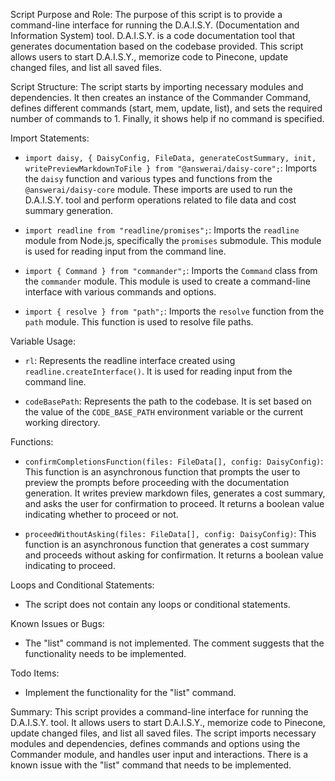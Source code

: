 Script Purpose and Role:
The purpose of this script is to provide a command-line interface for running the D.A.I.S.Y. (Documentation and Information System) tool. D.A.I.S.Y. is a code documentation tool that generates documentation based on the codebase provided. This script allows users to start D.A.I.S.Y., memorize code to Pinecone, update changed files, and list all saved files.

Script Structure:
The script starts by importing necessary modules and dependencies. It then creates an instance of the Commander Command, defines different commands (start, mem, update, list), and sets the required number of commands to 1. Finally, it shows help if no command is specified.

Import Statements:
- `import daisy, { DaisyConfig, FileData, generateCostSummary, init, writePreviewMarkdownToFile } from "@answerai/daisy-core";`: Imports the `daisy` function and various types and functions from the `@answerai/daisy-core` module. These imports are used to run the D.A.I.S.Y. tool and perform operations related to file data and cost summary generation.

- `import readline from "readline/promises";`: Imports the `readline` module from Node.js, specifically the `promises` submodule. This module is used for reading input from the command line.

- `import { Command } from "commander";`: Imports the `Command` class from the `commander` module. This module is used to create a command-line interface with various commands and options.

- `import { resolve } from "path";`: Imports the `resolve` function from the `path` module. This function is used to resolve file paths.

Variable Usage:
- `rl`: Represents the readline interface created using `readline.createInterface()`. It is used for reading input from the command line.

- `codeBasePath`: Represents the path to the codebase. It is set based on the value of the `CODE_BASE_PATH` environment variable or the current working directory.

Functions:
- `confirmCompletionsFunction(files: FileData[], config: DaisyConfig)`: This function is an asynchronous function that prompts the user to preview the prompts before proceeding with the documentation generation. It writes preview markdown files, generates a cost summary, and asks the user for confirmation to proceed. It returns a boolean value indicating whether to proceed or not.

- `proceedWithoutAsking(files: FileData[], config: DaisyConfig)`: This function is an asynchronous function that generates a cost summary and proceeds without asking for confirmation. It returns a boolean value indicating to proceed.

Loops and Conditional Statements:
- The script does not contain any loops or conditional statements.

Known Issues or Bugs:
- The "list" command is not implemented. The comment suggests that the functionality needs to be implemented.

Todo Items:
- Implement the functionality for the "list" command.

Summary:
This script provides a command-line interface for running the D.A.I.S.Y. tool. It allows users to start D.A.I.S.Y., memorize code to Pinecone, update changed files, and list all saved files. The script imports necessary modules and dependencies, defines commands and options using the Commander module, and handles user input and interactions. There is a known issue with the "list" command that needs to be implemented.